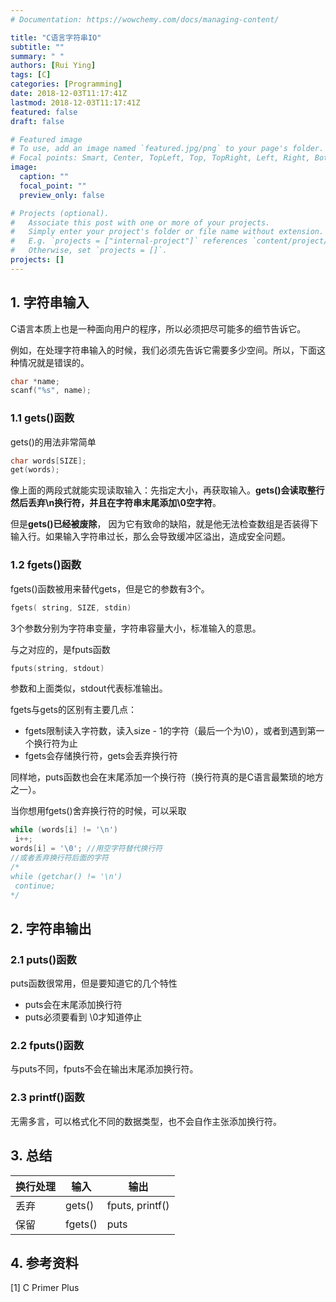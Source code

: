 ```yaml
---
# Documentation: https://wowchemy.com/docs/managing-content/

title: "C语言字符串IO"
subtitle: ""
summary: " "
authors: [Rui Ying]
tags: [C]
categories: [Programming]
date: 2018-12-03T11:17:41Z
lastmod: 2018-12-03T11:17:41Z
featured: false
draft: false

# Featured image
# To use, add an image named `featured.jpg/png` to your page's folder.
# Focal points: Smart, Center, TopLeft, Top, TopRight, Left, Right, BottomLeft, Bottom, BottomRight.
image:
  caption: ""
  focal_point: ""
  preview_only: false

# Projects (optional).
#   Associate this post with one or more of your projects.
#   Simply enter your project's folder or file name without extension.
#   E.g. `projects = ["internal-project"]` references `content/project/deep-learning/index.md`.
#   Otherwise, set `projects = []`.
projects: []
---
```

## 1. 字符串输入

C语言本质上也是一种面向用户的程序，所以必须把尽可能多的细节告诉它。

例如，在处理字符串输入的时候，我们必须先告诉它需要多少空间。所以，下面这种情况就是错误的。

```c
char *name;
scanf("%s", name);
```

### 1.1 gets()函数

gets()的用法非常简单

```c
char words[SIZE];
get(words);
```

像上面的两段式就能实现读取输入：先指定大小，再获取输入。**gets()会读取整行然后丢弃\n换行符，并且在字符串末尾添加\0空字符**。

但是**gets()已经被废除**， 因为它有致命的缺陷，就是他无法检查数组是否装得下输入行。如果输入字符串过长，那么会导致缓冲区溢出，造成安全问题。

### 1.2 fgets()函数

 fgets()函数被用来替代gets，但是它的参数有3个。

```c
fgets( string, SIZE, stdin)
```

3个参数分别为字符串变量，字符串容量大小，标准输入的意思。

与之对应的，是fputs函数

``` c
fputs(string, stdout)
```

参数和上面类似，stdout代表标准输出。

fgets与gets的区别有主要几点：

* fgets限制读入字符数，读入size - 1的字符（最后一个为\0），或者到遇到第一个换行符为止
* fgets会存储换行符，gets会丢弃换行符

同样地，puts函数也会在末尾添加一个换行符（换行符真的是C语言最繁琐的地方之一）。

当你想用fgets()舍弃换行符的时候，可以采取

```c
while (words[i] != '\n')
 i++;
words[i] = '\0'; //用空字符替代换行符
//或者丢弃换行符后面的字符
/*
while (getchar() != '\n')
 continue;
*/
```

## 2. 字符串输出

### 2.1 puts()函数

puts函数很常用，但是要知道它的几个特性

* puts会在末尾添加换行符
* puts必须要看到 \0才知道停止

### 2.2 fputs()函数

与puts不同，fputs不会在输出末尾添加换行符。

### 2.3 printf()函数

无需多言，可以格式化不同的数据类型，也不会自作主张添加换行符。

## 3. 总结

| 换行处理 | 输入    | 输出            |
| -------- | ------- | --------------- |
| 丢弃     | gets()  | fputs, printf() |
| 保留     | fgets() | puts            |

## 4. 参考资料

[1] C Primer Plus
